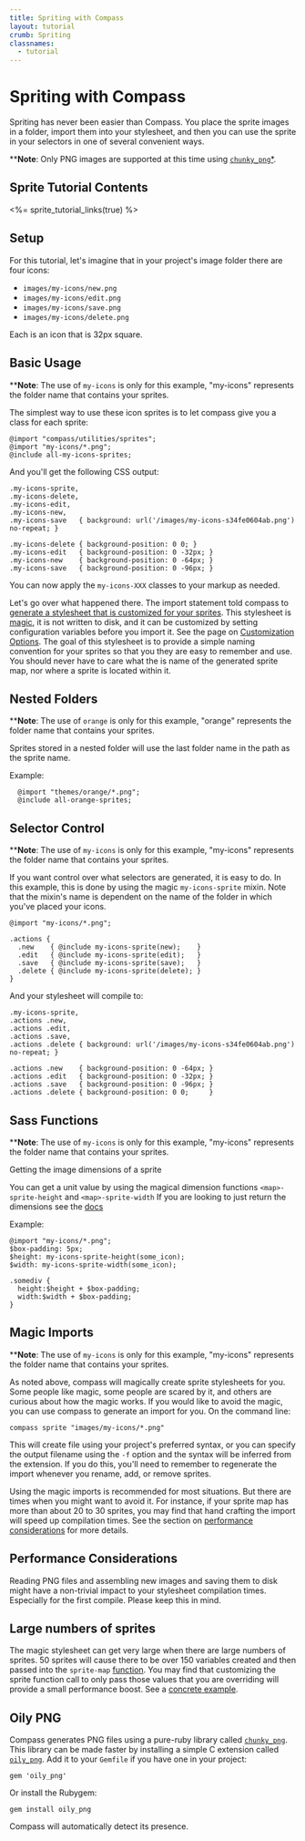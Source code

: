 ```yaml
---
title: Spriting with Compass
layout: tutorial
crumb: Spriting
classnames:
  - tutorial
---
```


# Spriting with Compass

Spriting has never been easier than Compass. You place the sprite images in a folder,
import them into your stylesheet, and then you can use the sprite in your selectors in one
of several convenient ways.

****Note**: Only PNG images are supported at this time using 
[`chunky_png`](https://github.com/wvanbergen/chunky_png)[*](#Oily-PNG).

## Sprite Tutorial Contents
<%= sprite_tutorial_links(true) %>

## Setup

For this tutorial, let's imagine that in your project's image folder there are four icons:

* `images/my-icons/new.png`
* `images/my-icons/edit.png`
* `images/my-icons/save.png`
* `images/my-icons/delete.png`

Each is an icon that is 32px square.
<a name="basic-usage"></a>
## Basic Usage

****Note**: The use of `my-icons` is only for this example, "my-icons" represents the folder name that contains your sprites.

The simplest way to use these icon sprites is to let compass give you a class for each sprite:
    
    @import "compass/utilities/sprites";
    @import "my-icons/*.png";
    @include all-my-icons-sprites;

And you'll get the following CSS output:

    .my-icons-sprite,
    .my-icons-delete,
    .my-icons-edit,
    .my-icons-new,
    .my-icons-save   { background: url('/images/my-icons-s34fe0604ab.png') no-repeat; }
    
    .my-icons-delete { background-position: 0 0; }
    .my-icons-edit   { background-position: 0 -32px; }
    .my-icons-new    { background-position: 0 -64px; }
    .my-icons-save   { background-position: 0 -96px; }

You can now apply the `my-icons-XXX` classes to your markup as needed.

Let's go over what happened there. The import statement told compass to [generate a
stylesheet that is customized for your sprites](https://gist.github.com/729507). This
stylesheet is [magic](#magic-imports), it is not written to disk, and it can be customized
by setting configuration variables before you import it. See the page on
[Customization Options](/help/tutorials/spriting/customization-options/). The goal of this stylesheet is to provide a simple naming convention for your sprites so that you they are
easy to remember and use. You should never have to care what the is name of the generated
sprite map, nor where a sprite is located within it.

<a name='nested-folders' id='nested-folders'></a>    
## Nested Folders    

****Note**: The use of `orange` is only for this example, "orange" represents the folder name that contains your sprites.

Sprites stored in a nested folder will use the last folder name in the path as the sprite name.

Example:

      @import "themes/orange/*.png";
      @include all-orange-sprites;
    
<a name="selector-control" id="selector-control"></a>
## Selector Control

****Note**: The use of `my-icons` is only for this example, "my-icons" represents the folder name that contains your sprites.

If you want control over what selectors are generated, it is easy to do. In this example,
this is done by using the magic `my-icons-sprite` mixin. Note that the mixin's name is dependent
on the name of the folder in which you've placed your icons.

    @import "my-icons/*.png";
    
    .actions {
      .new    { @include my-icons-sprite(new);    }
      .edit   { @include my-icons-sprite(edit);   }
      .save   { @include my-icons-sprite(save);   }
      .delete { @include my-icons-sprite(delete); }
    }

And your stylesheet will compile to:

    .my-icons-sprite,
    .actions .new,
    .actions .edit,
    .actions .save,
    .actions .delete { background: url('/images/my-icons-s34fe0604ab.png') no-repeat; }
    
    .actions .new    { background-position: 0 -64px; }
    .actions .edit   { background-position: 0 -32px; }
    .actions .save   { background-position: 0 -96px; }
    .actions .delete { background-position: 0 0;     }

<a name="sass_functions" id="sass_functions"></a>
## Sass Functions

****Note**: The use of `my-icons` is only for this example, "my-icons" represents the folder name that contains your sprites.

Getting the image dimensions of a sprite

You can get a unit value by using the magical dimension functions `<map>-sprite-height` and `<map>-sprite-width`
If you are looking to just return the dimensions see the [docs](/reference/compass/utilities/sprites/base/#mixin-sprite-dimensions)

Example:


    @import "my-icons/*.png";
    $box-padding: 5px;
    $height: my-icons-sprite-height(some_icon);
    $width: my-icons-sprite-width(some_icon);
    
    .somediv {
      height:$height + $box-padding;
      width:$width + $box-padding;
    }
  
  
<a name="magic-imports" id="magic-imports"></a>
## Magic Imports

****Note**: The use of `my-icons` is only for this example, "my-icons" represents the folder name that contains your sprites.

As noted above, compass will magically create sprite stylesheets for you. Some people like
magic, some people are scared by it, and others are curious about how the magic works. If
you would like to avoid the magic, you can use compass to generate an import for you. On the
command line:

    compass sprite "images/my-icons/*.png"

This will create file using your project's preferred syntax, or you can specify the
output filename using the `-f` option and the syntax will be inferred from the extension.
If you do this, you'll need to remember to regenerate the import whenever you rename, add,
or remove sprites.

Using the magic imports is recommended for most situations. But there are times when you
might want to avoid it. For instance, if your sprite map has more than about 20 to 30
sprites, you may find that hand crafting the import will speed up compilation times. See
the section on [performance considerations](#performance) for more details.

<a name="performance" id="performance"></a>
## Performance Considerations

Reading PNG files and assembling new images and saving them to disk might have a non-trivial
impact to your stylesheet compilation times. Especially for the first compile. Please keep
this in mind.

## Large numbers of sprites
The magic stylesheet can get very large when there are large numbers of sprites. 50 sprites
will cause there to be over 150 variables created and then passed into the
`sprite-map` [function](/reference/compass/helpers/sprites/#sprite-map).
You may find that customizing the sprite function call to only pass those values that you
are overriding will provide a small performance boost.
See a [concrete example](https://gist.github.com/747970).

## Oily PNG

Compass generates PNG files using a pure-ruby library called
[`chunky_png`](https://github.com/wvanbergen/chunky_png). This library can be made faster by
installing a simple C extension called [`oily_png`](https://github.com/wvanbergen/oily_png).
Add it to your `Gemfile` if you have one in your project:

    gem 'oily_png'

Or install the Rubygem:

    gem install oily_png

Compass will automatically detect its presence.
